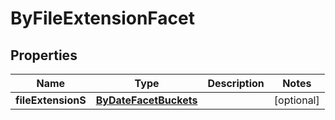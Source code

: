 

# ByFileExtensionFacet

## Properties

Name | Type | Description | Notes
------------ | ------------- | ------------- | -------------
**fileExtensionS** | [**ByDateFacetBuckets**](ByDateFacetBuckets.md) |  |  [optional]



